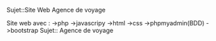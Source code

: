 Sujet::Site Web Agence de voyage 
 
Site web avec :
->php
->javascripy
->html
->css
->phpmyadmin(BDD)
->bootstrap
Sujet:: Agence de voyage 
